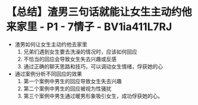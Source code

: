 # 【总结】渣男三句话就能让女生主动约他来家里 - P1 - 7情子 - BV1ia411L7RJ

-   渣男如何让女生主动约他去家里
    1.  兄弟们遇到女生要去洗澡的情况时，应该如何回应
    2.  不恰当的回应会导致女生失去兴趣或反感
    3.  通过正确的聊天思路和技巧，可以调动女生情绪，俘获她的心
-   通过案例分析不同回应的效果
    1.  第一个案例中男生的回应导致女生失去兴趣
    2.  第二个案例中男生的回应被视为性骚扰
    3.  第三个案例中男生通过暖男形象吸引女生，成功俘获她的心。